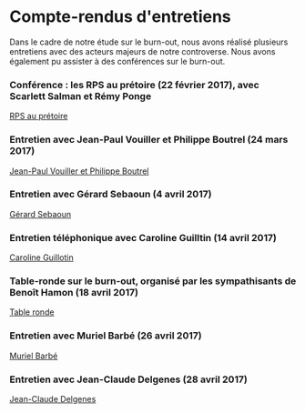 # Compte-rendus d'entretiens 

Dans le cadre de notre étude sur le burn-out, nous avons réalisé plusieurs entretiens avec des acteurs majeurs de notre controverse. Nous avons également pu assister à des conférences sur le burn-out. 

### Conférence : les RPS au prétoire (22 février 2017), avec Scarlett Salman et Rémy Ponge  

<A HREF="conf1.pdf" target="_blank">RPS au prétoire</A>

### Entretien avec Jean-Paul Vouiller et Philippe Boutrel (24 mars 2017)

 <A HREF="entretien1.pdf" target="_blank">Jean-Paul Vouiller et Philippe Boutrel</A>

### Entretien avec Gérard Sebaoun (4 avril 2017) 

 <A HREF="entretien2.pdf" target="_blank">Gérard Sebaoun</A> 

### Entretien téléphonique avec Caroline Guilltin (14 avril 2017) 

 <A HREF="entretien3.pdf" target="_blank">Caroline Guillotin</A>

### Table-ronde sur le burn-out, organisé par les sympathisants de Benoît Hamon (18 avril 2017) 

<A HREF="conf2.pdf" target="_blank">Table ronde</A>

### Entretien avec Muriel Barbé (26 avril 2017) 

<A HREF="entretien4.pdf" target="_blank">Muriel Barbé</A>

### Entretien avec Jean-Claude Delgenes (28 avril 2017) 

<A HREF="entretien5.pdf" target="_blank">Jean-Claude Delgenes</A>

